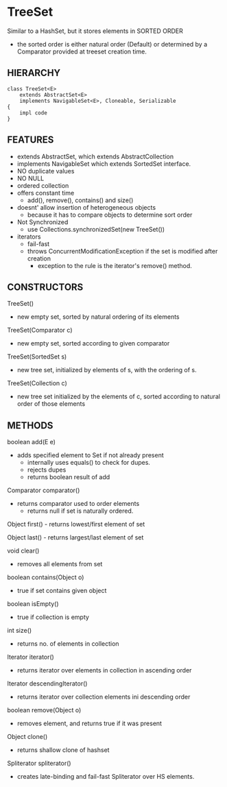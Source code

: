 # TreeSet
Similar to a HashSet, but it stores elements in SORTED ORDER
- the sorted order is either natural order (Default) or determined by a Comparator 
provided at treeset creation time. 

## HIERARCHY

    class TreeSet<E>
        extends AbstractSet<E>
        implements NavigableSet<E>, Cloneable, Serializable
    {
        impl code
    }
    
## FEATURES
- extends AbstractSet, which extends AbstractCollection
- implements NavigableSet which extends SortedSet interface. 
- NO duplicate values
- NO NULL
- ordered collection
- offers constant time 
    - add(), remove(), contains() and size()
- doesnt' allow insertion of heterogeneous objects
    - because it has to compare objects to determine sort order
- Not Synchronized
    - use Collections.synchronizedSet(new TreeSet())
- iterators
    - fail-fast
    - throws ConcurrentModificationException if the set is modified after creation
        - exception to the rule is the iterator's remove() method.
        
## CONSTRUCTORS
TreeSet()
- new empty set, sorted by natural ordering of its elements

TreeSet(Comparator c)
- new empty set, sorted according to given comparator

TreeSet(SortedSet s)
- new tree set, initialized by elements of s, with the ordering of s.

TreeSet(Collection c)
- new tree set initialized by the elements of c, sorted according to natural
order of those elements

## METHODS
boolean add(E e)
- adds specified element to Set if not already present
    - internally uses equals() to check for dupes. 
    - rejects dupes
    - returns boolean result of add
    
Comparator comparator()
- returns comparator used to order elements
    - returns null if set is naturally ordered.
    
Object first()
    - returns lowest/first element of set
    
Object last()
    - returns largest/last element of set

void clear()
- removes all elements from set

boolean contains(Object o)
- true if set contains given object

boolean isEmpty()
- true if collection is empty

int size()
- returns no. of elements in collection

Iterator<E> iterator()
- returns iterator over elements in collection in ascending order

Iterator<E> descendingIterator()
- returns iterator over collection elements ini descending order

boolean remove(Object o)
- removes element, and returns true if it was present
    
Object clone()
- returns shallow clone of hashset

Spliterator<E> spliterator()
- creates late-binding and fail-fast Spliterator over HS elements.